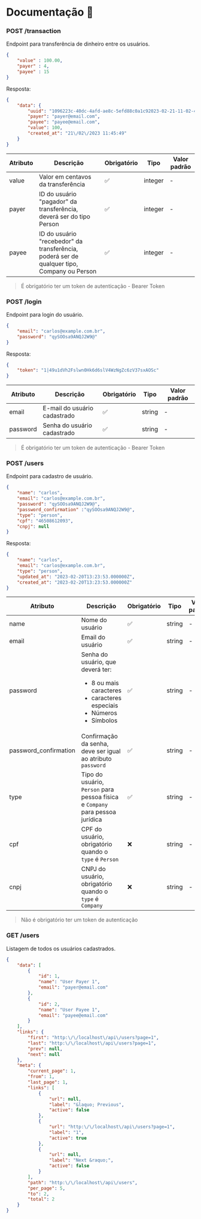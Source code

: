 # Documentação  📖


### POST /transaction
Endpoint para transferência de dinheiro entre os usuários.
```json
{
    "value" : 100.00,
    "payer" : 4,
    "payee" : 15
}
```
Resposta: 
```json
{
    "data": {
        "uuid": "1096223c-40dc-4afd-ae8c-5efd88c0a1c92023-02-21-11-02-49-45",
        "payer": "payer@email.com",
        "payee": "payee@email.com",
        "value": 100,
        "created_at": "21\/02\/2023 11:45:49"
    }
}
```
| Atributo | Descrição                                                                                  | Obrigatório | Tipo    | Valor padrão |
|----------|--------------------------------------------------------------------------------------------|-------------|---------|--------------|
| value    | Valor em centavos da transferência                                                         |    ✅         | integer | -            |
|     payer     | ID do usuário "pagador" da transferência, deverá ser do tipo Person                        |     ✅           |     integer    | -            |
|     payee     | ID do usuário "recebedor" da transferência, poderá ser de qualquer tipo, Company ou Person |     ✅           |     integer    | -            |

> É obrigatório ter um token de autenticação - Bearer Token

### POST /login
Endpoint para login do usuário.
```json
{
    "email": "carlos@example.com.br",
    "password": "qySOOsa9ANQJ2W9@"
}
```
Resposta: 
```json
{
    "token": "1|49u1dVh2Fslwn0Hk6d6slV4WzNgZc6zV37sxAOSc"
}
```
| Atributo | Descrição                                                                                  | Obrigatório | Tipo   | Valor padrão |
|----------|--------------------------------------------------------------------------------------------|-------------|--------|--------------|
| email    | E-mail do usuário cadastrado                                                               |    ✅         | string | -            |
| password    | Senha do usuário cadastrado                                                                |     ✅           | string | -            |
> É obrigatório ter um token de autenticação - Bearer Token

### POST /users
Endpoint para cadastro de usuário.
```json
{
    "name": "carlos",
    "email": "carlos@example.com.br",
    "password": "qySOOsa9ANQJ2W9@",
    "password_confirmation" :"qySOOsa9ANQJ2W9@",
    "type": "person",
    "cpf": "46508612093",
    "cnpj": null
}
```
Resposta: 
```json
{
	"name": "carlos",
	"email": "carlos@example.com.br",
	"type": "person",
	"updated_at": "2023-02-20T13:23:53.000000Z",
	"created_at": "2023-02-20T13:23:53.000000Z"
}
```

| Atributo              | Descrição                                                                                                                                 | Obrigatório | Tipo   | Valor padrão |
|-----------------------|-------------------------------------------------------------------------------------------------------------------------------------------|-------------|--------|--------------|
| name                  | Nome do usuário                                                                                                                           |    ✅         | string | -            |
| email                 | Email do usuário                                                                                                                          |     ✅         | string | -            |
| password              | Senha do usuário, que deverá ter: <ul> <li>8 ou mais caracteres</li> <li>caracteres especiais</li> <li>Números</li> <li>Símbolos</li></ul> |     ✅         | string | -            |
| password_confirmation | Confirmação da senha, deve ser igual ao atributo `password`                                                                               |     ✅         | string | -            |
| type                  | Tipo do usuário, `Person` para pessoa física e `Company` para pessoa jurídica                                                             |     ✅         | string | -            |
| cpf                   | CPF do usuário, obrigatório quando o `type` é `Person`                                                                                    |     ❌          | string | -            |
| cnpj                  | CNPJ do usuário,  obrigatório quando o `type` é `Company`                              |     ❌          | string | -            |
> Não é obrigatório ter um token de autenticação

### GET /users
Listagem de todos os usuários cadastrados.
```json
{
    "data": [
        {
            "id": 1,
            "name": "User Payer 1",
            "email": "payer@email.com"
        },
        {
            "id": 2,
            "name": "User Payee 1",
            "email": "payee@email.com"
        }
    ],
    "links": {
        "first": "http:\/\/localhost\/api\/users?page=1",
        "last": "http:\/\/localhost\/api\/users?page=1",
        "prev": null,
        "next": null
    },
    "meta": {
        "current_page": 1,
        "from": 1,
        "last_page": 1,
        "links": [
            {
                "url": null,
                "label": "&laquo; Previous",
                "active": false
            },
            {
                "url": "http:\/\/localhost\/api\/users?page=1",
                "label": "1",
                "active": true
            },
            {
                "url": null,
                "label": "Next &raquo;",
                "active": false
            }
        ],
        "path": "http:\/\/localhost\/api\/users",
        "per_page": 5,
        "to": 2,
        "total": 2
    }
}
```
